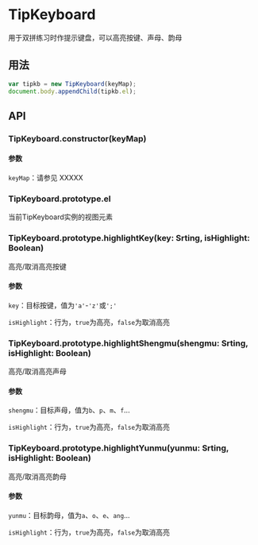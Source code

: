 # TipKeyboard

用于双拼练习时作提示键盘，可以高亮按键、声母、韵母

## 用法

```js
var tipkb = new TipKeyboard(keyMap);
document.body.appendChild(tipkb.el);
```

## API

### TipKeyboard.constructor(keyMap)

#### 参数

`keyMap`：请参见 XXXXX

### TipKeyboard.prototype.el

当前TipKeyboard实例的视图元素

### TipKeyboard.prototype.highlightKey(key: Srting, isHighlight: Boolean)

高亮/取消高亮按键

#### 参数

`key`：目标按键，值为`'a'`-`'z'`或`';'`

`isHighlight`：行为，`true`为高亮，`false`为取消高亮

### TipKeyboard.prototype.highlightShengmu(shengmu: Srting, isHighlight: Boolean)

高亮/取消高亮声母

#### 参数

`shengmu`：目标声母，值为`b`、`p`、`m`、`f`...

`isHighlight`：行为，`true`为高亮，`false`为取消高亮

### TipKeyboard.prototype.highlightYunmu(yunmu: Srting, isHighlight: Boolean)

高亮/取消高亮韵母

#### 参数

`yunmu`：目标韵母，值为`a`、`o`、`e`、`ang`...

`isHighlight`：行为，`true`为高亮，`false`为取消高亮